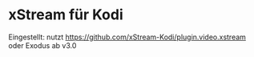 # xStream für Kodi

Eingestellt: nutzt https://github.com/xStream-Kodi/plugin.video.xstream oder Exodus ab v3.0



